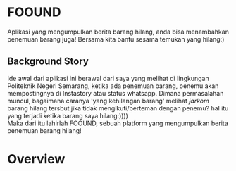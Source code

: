 # FOOUND
Aplikasi yang mengumpulkan berita barang hilang, anda bisa menambahkan penemuan barang juga! Bersama kita bantu sesama temukan yang hilang:)

## Background Story
Ide awal dari aplikasi ini berawal dari saya yang melihat di lingkungan Politeknik Negeri Semarang, ketika ada penemuan barang, penemu akan mempostingnya di Instastory atau status whatsapp. Dimana permasalahan muncul, bagaimana caranya 'yang kehilangan barang' melihat _jarkom_ barang hilang tersbut jika tidak mengikuti/berteman dengan penemu? hal itu yang terjadi ketika barang saya hilang:))))<br>
Maka dari itu lahirlah FOOUND, sebuah platform yang mengumpulkan berita penemuan barang hilang!

# Overview

 
 
